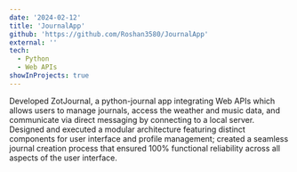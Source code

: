 ```yaml
---
date: '2024-02-12'
title: 'JournalApp'
github: 'https://github.com/Roshan3580/JournalApp'
external: ''
tech:
  - Python
  - Web APIs
showInProjects: true
---
```


Developed ZotJournal, a python-journal app integrating Web APIs which allows users to manage journals, access the weather and music data, and communicate via direct messaging by connecting to a local server. Designed and executed a modular architecture featuring distinct components for user interface and profile management; created a seamless journal creation process that ensured 100% functional reliability across all aspects of the user interface.
